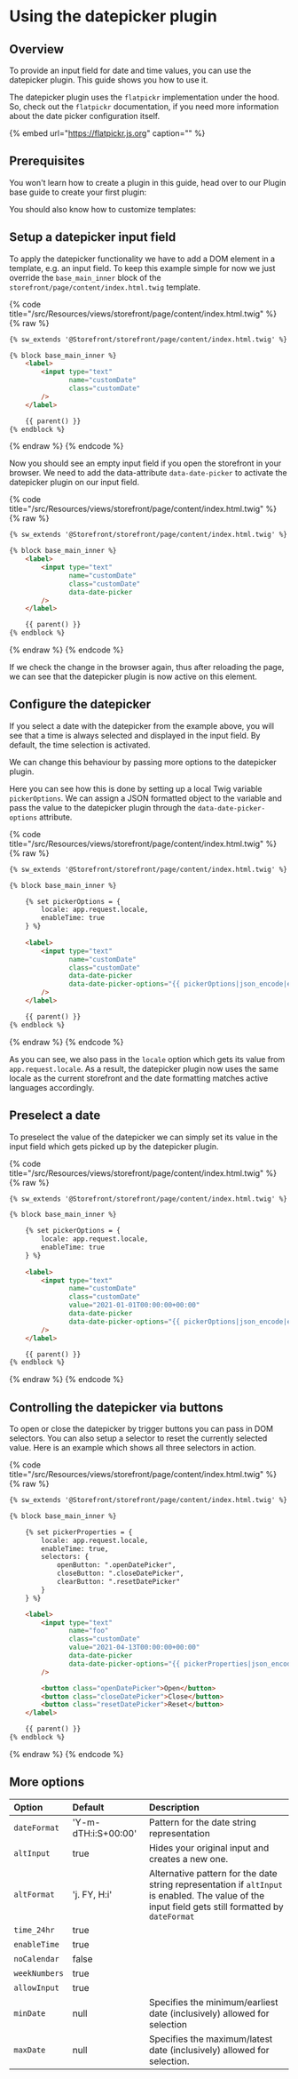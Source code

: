 # Using the datepicker plugin

## Overview

To provide an input field for date and time values, you can use the datepicker plugin. This guide shows you how to use it.

The datepicker plugin uses the `flatpickr` implementation under the hood. So, check out the `flatpickr` documentation,
if you need more information about the date picker configuration itself.

<!-- markdown-link-check-disable-next-line -->
{% embed url="https://flatpickr.js.org" caption="" %}

## Prerequisites

You won't learn how to create a plugin in this guide, head over to our Plugin base guide to create
your first plugin:

<PageRef page="../plugin-base-guide.md" title="<<<title-missing>>>" />

You should also know how to customize templates:

<PageRef page="./customize-templates.md" title="<<<title-missing>>>" />

## Setup a datepicker input field

To apply the datepicker functionality we have to add a DOM element in a template, e.g. an input field.
To keep this example simple for now we just override the `base_main_inner` block of the `storefront/page/content/index.html.twig` template.

{% code title="<plugin root>/src/Resources/views/storefront/page/content/index.html.twig" %}
{% raw %}

```html
{% sw_extends '@Storefront/storefront/page/content/index.html.twig' %}

{% block base_main_inner %}
    <label>
        <input type="text"
               name="customDate"
               class="customDate"
        />
    </label>

    {{ parent() }}
{% endblock %}
```

{% endraw %}
{% endcode %}

Now you should see an empty input field if you open the storefront in your browser.
We need to add the data-attribute `data-date-picker` to activate the datepicker plugin on our input field.

{% code title="<plugin root>/src/Resources/views/storefront/page/content/index.html.twig" %}
{% raw %}

```html
{% sw_extends '@Storefront/storefront/page/content/index.html.twig' %}

{% block base_main_inner %}
    <label>
        <input type="text"
               name="customDate"
               class="customDate"
               data-date-picker
        />
    </label>

    {{ parent() }}
{% endblock %}
```

{% endraw %}
{% endcode %}

If we check the change in the browser again, thus after reloading the page, we can see that the datepicker plugin is now active on this element.

## Configure the datepicker

If you select a date with the datepicker from the example above, you will see that a time is always selected and displayed in the input field. By default, the time selection is activated.

We can change this behaviour by passing more options to the datepicker plugin.

Here you can see how this is done by setting up a local Twig variable `pickerOptions`. We can assign a JSON formatted object to the variable and pass the value to the datepicker plugin through the `data-date-picker-options` attribute.

{% code title="<plugin root>/src/Resources/views/storefront/page/content/index.html.twig" %}
{% raw %}

```html
{% sw_extends '@Storefront/storefront/page/content/index.html.twig' %}

{% block base_main_inner %}

    {% set pickerOptions = {
        locale: app.request.locale,
        enableTime: true
    } %}
    
    <label>
        <input type="text"
               name="customDate"
               class="customDate"
               data-date-picker
               data-date-picker-options="{{ pickerOptions|json_encode|escape('html_attr') }}"
        />
    </label>

    {{ parent() }}
{% endblock %}
```

{% endraw %}
{% endcode %}

As you can see, we also pass in the `locale` option which gets its value from `app.request.locale`. As a result,
the datepicker plugin now uses the same locale as the current storefront and the date formatting matches active
languages accordingly.

## Preselect a date

To preselect the value of the datepicker we can simply set its value in the input field which gets picked up by the datepicker plugin.

{% code title="<plugin root>/src/Resources/views/storefront/page/content/index.html.twig" %}
{% raw %}

```html
{% sw_extends '@Storefront/storefront/page/content/index.html.twig' %}

{% block base_main_inner %}

    {% set pickerOptions = {
        locale: app.request.locale,
        enableTime: true
    } %}
    
    <label>
        <input type="text"
               name="customDate"
               class="customDate"
               value="2021-01-01T00:00:00+00:00"
               data-date-picker
               data-date-picker-options="{{ pickerOptions|json_encode|escape('html_attr') }}"
        />
    </label>

    {{ parent() }}
{% endblock %}
```

{% endraw %}
{% endcode %}

## Controlling the datepicker via buttons

To open or close the datepicker by trigger buttons you can pass in DOM selectors. You can also setup a selector to reset the currently selected value.
Here is an example which shows all three selectors in action.

{% code title="<plugin root>/src/Resources/views/storefront/page/content/index.html.twig" %}
{% raw %}

```html
{% sw_extends '@Storefront/storefront/page/content/index.html.twig' %}

{% block base_main_inner %}

    {% set pickerProperties = {
        locale: app.request.locale,
        enableTime: true,
        selectors: {
            openButton: ".openDatePicker",
            closeButton: ".closeDatePicker",
            clearButton: ".resetDatePicker"
        }
    } %}

    <label>
        <input type="text"
               name="foo"
               class="customDate"
               value="2021-04-13T00:00:00+00:00"
               data-date-picker
               data-date-picker-options="{{ pickerProperties|json_encode|escape('html_attr') }}"
        />

        <button class="openDatePicker">Open</button>
        <button class="closeDatePicker">Close</button>
        <button class="resetDatePicker">Reset</button>
    </label>

    {{ parent() }}
{% endblock %}
```

{% endraw %}
{% endcode %}

## More options

| Option | Default | Description |
| :--- | :--- | :--- |
| `dateFormat` | 'Y-m-dTH:i:S+00:00' | Pattern for the date string representation
| `altInput` | true | Hides your original input and creates a new one.
| `altFormat` | 'j. FY, H:i' | Alternative pattern for the date string representation if `altInput` is enabled. The value of the input field gets still formatted by `dateFormat`
| `time_24hr` | true |
| `enableTime` | true |
| `noCalendar` |false |
| `weekNumbers` | true |
| `allowInput` | true |
| `minDate` | null | Specifies the minimum/earliest date (inclusively) allowed for selection
| `maxDate` | null | Specifies the maximum/latest date (inclusively) allowed for selection.
